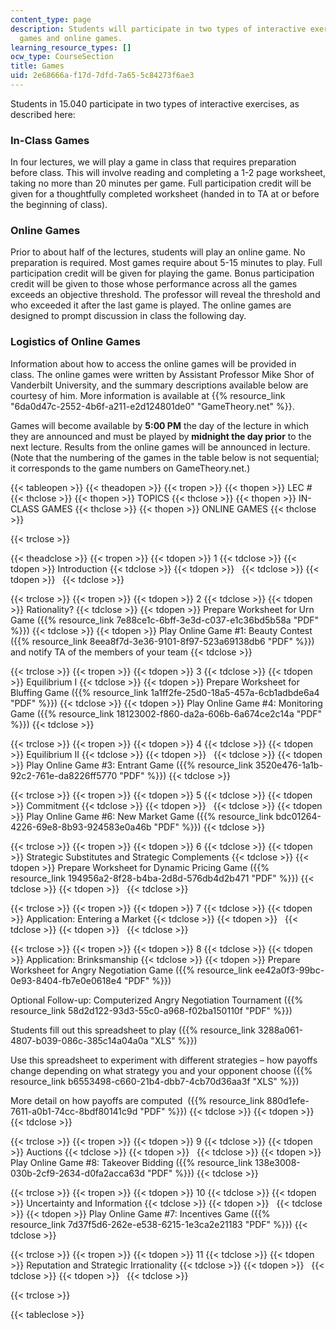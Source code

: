 ```yaml
---
content_type: page
description: Students will participate in two types of interactive exercises, in-class
  games and online games.
learning_resource_types: []
ocw_type: CourseSection
title: Games
uid: 2e68666a-f17d-7dfd-7a65-5c84273f6ae3
---
```


Students in 15.040 participate in two types of interactive exercises, as described here:

### In-Class Games

In four lectures, we will play a game in class that requires preparation before class. This will involve reading and completing a 1-2 page worksheet, taking no more than 20 minutes per game. Full participation credit will be given for a thoughtfully completed worksheet (handed in to TA at or before the beginning of class).

### Online Games

Prior to about half of the lectures, students will play an online game. No preparation is required. Most games require about 5-15 minutes to play. Full participation credit will be given for playing the game. Bonus participation credit will be given to those whose performance across all the games exceeds an objective threshold. The professor will reveal the threshold and who exceeded it after the last game is played. The online games are designed to prompt discussion in class the following day.

### Logistics of Online Games

Information about how to access the online games will be provided in class. The online games were written by Assistant Professor Mike Shor of Vanderbilt University, and the summary descriptions available below are courtesy of him. More information is available at {{% resource_link "6da0d47c-2552-4b6f-a211-e2d124801de0" "GameTheory.net" %}}.

Games will become available by **5:00 PM** the day of the lecture in which they are announced and must be played by **midnight the day prior** to the next lecture. Results from the online games will be announced in lecture. (Note that the numbering of the games in the table below is not sequential; it corresponds to the game numbers on GameTheory.net.)

{{< tableopen >}}
{{< theadopen >}}
{{< tropen >}}
{{< thopen >}}
LEC #
{{< thclose >}}
{{< thopen >}}
TOPICS
{{< thclose >}}
{{< thopen >}}
IN-CLASS GAMES
{{< thclose >}}
{{< thopen >}}
ONLINE GAMES
{{< thclose >}}

{{< trclose >}}

{{< theadclose >}}
{{< tropen >}}
{{< tdopen >}}
1
{{< tdclose >}}
{{< tdopen >}}
Introduction
{{< tdclose >}}
{{< tdopen >}}
 
{{< tdclose >}}
{{< tdopen >}}
 
{{< tdclose >}}

{{< trclose >}}
{{< tropen >}}
{{< tdopen >}}
2
{{< tdclose >}}
{{< tdopen >}}
Rationality?
{{< tdclose >}}
{{< tdopen >}}
Prepare Worksheet for Urn Game ({{% resource_link 7e88ce1c-6bff-3e3d-c037-e1c36bd5b58a "PDF" %}})
{{< tdclose >}}
{{< tdopen >}}
Play Online Game #1: Beauty Contest ({{% resource_link 8eea8f7d-3e36-9101-8f97-523a69138db6 "PDF" %}}) and notify TA of the members of your team
{{< tdclose >}}

{{< trclose >}}
{{< tropen >}}
{{< tdopen >}}
3
{{< tdclose >}}
{{< tdopen >}}
Equilibrium I
{{< tdclose >}}
{{< tdopen >}}
Prepare Worksheet for Bluffing Game ({{% resource_link 1a1ff2fe-25d0-18a5-457a-6cb1adbde6a4 "PDF" %}})
{{< tdclose >}}
{{< tdopen >}}
Play Online Game #4: Monitoring Game ({{% resource_link 18123002-f860-da2a-606b-6a674ce2c14a "PDF" %}})
{{< tdclose >}}

{{< trclose >}}
{{< tropen >}}
{{< tdopen >}}
4
{{< tdclose >}}
{{< tdopen >}}
Equilibrium II
{{< tdclose >}}
{{< tdopen >}}
 
{{< tdclose >}}
{{< tdopen >}}
Play Online Game #3: Entrant Game ({{% resource_link 3520e476-1a1b-92c2-761e-da8226ff5770 "PDF" %}})
{{< tdclose >}}

{{< trclose >}}
{{< tropen >}}
{{< tdopen >}}
5
{{< tdclose >}}
{{< tdopen >}}
Commitment
{{< tdclose >}}
{{< tdopen >}}
 
{{< tdclose >}}
{{< tdopen >}}
Play Online Game #6: New Market Game ({{% resource_link bdc01264-4226-69e8-8b93-924583e0a46b "PDF" %}})
{{< tdclose >}}

{{< trclose >}}
{{< tropen >}}
{{< tdopen >}}
6
{{< tdclose >}}
{{< tdopen >}}
Strategic Substitutes and Strategic Complements
{{< tdclose >}}
{{< tdopen >}}
Prepare Worksheet for Dynamic Pricing Game ({{% resource_link 194956a2-8f28-b4ba-2d8d-576db4d2b471 "PDF" %}})
{{< tdclose >}}
{{< tdopen >}}
 
{{< tdclose >}}

{{< trclose >}}
{{< tropen >}}
{{< tdopen >}}
7
{{< tdclose >}}
{{< tdopen >}}
Application: Entering a Market
{{< tdclose >}}
{{< tdopen >}}
 
{{< tdclose >}}
{{< tdopen >}}
 
{{< tdclose >}}

{{< trclose >}}
{{< tropen >}}
{{< tdopen >}}
8
{{< tdclose >}}
{{< tdopen >}}
Application: Brinksmanship
{{< tdclose >}}
{{< tdopen >}}
Prepare Worksheet for Angry Negotiation Game ({{% resource_link ee42a0f3-99bc-0e93-8404-fb7e0e0618e4 "PDF" %}})  
  
Optional Follow-up: Computerized Angry Negotiation Tournament ({{% resource_link 58d2d122-93d3-55c0-a968-f02ba150110f "PDF" %}})  
  
Students fill out this spreadsheet to play ({{% resource_link 3288a061-4807-b039-086c-385c14a04a0a "XLS" %}})  
  
Use this spreadsheet to experiment with different strategies – how payoffs change depending on what strategy you and your opponent choose ({{% resource_link b6553498-c660-21b4-dbb7-4cb70d36aa3f "XLS" %}})  
  
More detail on how payoffs are computed  ({{% resource_link 880d1efe-7611-a0b1-74cc-8bdf80141c9d "PDF" %}})
{{< tdclose >}}
{{< tdopen >}}
 
{{< tdclose >}}

{{< trclose >}}
{{< tropen >}}
{{< tdopen >}}
9
{{< tdclose >}}
{{< tdopen >}}
Auctions
{{< tdclose >}}
{{< tdopen >}}
 
{{< tdclose >}}
{{< tdopen >}}
Play Online Game #8: Takeover Bidding ({{% resource_link 138e3008-030b-2cf9-2634-d0fa2acca63d "PDF" %}})
{{< tdclose >}}

{{< trclose >}}
{{< tropen >}}
{{< tdopen >}}
10
{{< tdclose >}}
{{< tdopen >}}
Uncertainty and Information
{{< tdclose >}}
{{< tdopen >}}
 
{{< tdclose >}}
{{< tdopen >}}
Play Online Game #7: Incentives Game ({{% resource_link 7d37f5d6-262e-e538-6215-1e3ca2e21183 "PDF" %}})
{{< tdclose >}}

{{< trclose >}}
{{< tropen >}}
{{< tdopen >}}
11
{{< tdclose >}}
{{< tdopen >}}
Reputation and Strategic Irrationality
{{< tdclose >}}
{{< tdopen >}}
 
{{< tdclose >}}
{{< tdopen >}}
 
{{< tdclose >}}

{{< trclose >}}

{{< tableclose >}}